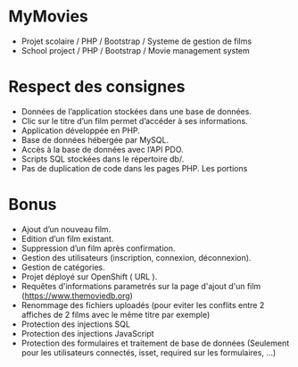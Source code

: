 # MyMovies
* Projet scolaire / PHP / Bootstrap / Systeme de gestion de films
* School project / PHP / Bootstrap / Movie management system

# Respect des consignes
* Données de l’application stockées dans une base de données.
* Clic sur le titre d’un film permet d’accéder à ses informations.
* Application développée en PHP.
* Base de données hébergée par MySQL.
* Accès à la base de données avec l’API PDO.
* Scripts SQL stockées dans le répertoire db/.
* Pas de duplication de code dans les pages PHP. Les portions 

# Bonus
* Ajout d’un nouveau film.
* Edition d’un film existant.
* Suppression d’un film après confirmation.
* Gestion des utilisateurs (inscription, connexion, déconnexion).
* Gestion de catégories.
* Projet déployé sur OpenShift ( URL ).
* Requêtes d'informations parametrés sur la page d'ajout d'un film (https://www.themoviedb.org)
* Renommage des fichiers uploadés (pour eviter les conflits entre 2 affiches de 2 films avec le même titre par exemple)
* Protection des injections SQL
* Protection des injections JavaScript
* Protection des formulaires et traitement de base de données (Seulement pour les utilisateurs connectés, isset, required sur les formulaires, ...) 